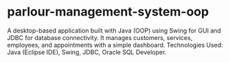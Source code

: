 # parlour-management-system-oop
A desktop-based application built with Java (OOP) using Swing for GUI and JDBC for database connectivity. It manages customers, services, employees, and appointments with a simple dashboard.  Technologies Used: Java (Eclipse IDE), Swing, JDBC, Oracle SQL Developer.
